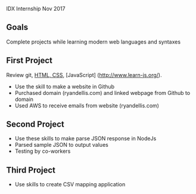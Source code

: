 IDX Internship Nov 2017

## Goals
Complete projects while learning modern web languages and syntaxes

## First Project

Review git, [HTML, CSS](http://marksheet.io), [JavaScript] (http://www.learn-js.org/).
* Use the skill to make a website in Github
* Purchased domain (ryandellis.com) and linked webpage from Github to domain
* Used AWS to receive emails from website (ryandellis.com)

## Second Project
* Use these skills to make parse JSON response in NodeJs
* Parsed sample JSON to output values
* Testing by co-workers

## Third Project
* Use skills to create CSV mapping application
